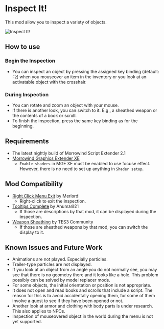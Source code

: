 # Inspect It!
This mod allow you to inspect a variety of objects.

![Inspect It!](InspectIt.gif)

## How to use
### Begin the Inspection
- You can inspect an object by pressing the assigned key binding (default: `F2`) when you mouseover an item in the inventory or you look at an activatable object with the crosshair.

### During Inspection
- You can rotate and zoom an object with your mouse.
- If there is another look, you can switch to it. E.g., a sheathed weapon or the contents of a book or scroll.
- To finish the inspection, press the same key binding as for the beginning.

## Requirements
- The latest nightly build of Morrowind Script Extender 2.1
- [Morrowind Graphics Extender XE](https://www.nexusmods.com/morrowind/mods/41102)
    - `Enable shaders` in MGE XE must be enabled to use focuse effect. However, there is no need to set up anything in `Shader setup`.

## Mod Compatibility
- [Right Click Menu Exit](https://www.nexusmods.com/morrowind/mods/48458) by Merlord
  - Right-click to exit the inspection.
- [Tooltips Complete](https://www.nexusmods.com/morrowind/mods/46842) by Anumaril21
  - If those are descriptions by that mod, it can be displayed during the inspection.
- [Weapon Sheathing](https://www.nexusmods.com/morrowind/mods/46069) by TES3 Community
  - If those are sheathed weapons by that mod, you can switch the display to it.

## Known Issues and Future Work
- Animations are not played. Especially particles.
- Trailer-type particles are not displayed.
- If you look at an object from an angle you do not normally see, you may see that there is no geometry there and it looks like a hole. This problem possibly can be solved by model replacer mods.
- For some objects, the initial orientation or position is not appropriate.
- It does not open and read books and scrolls that include a script. The reason for this is to avoid accidentally opening them, for some of them involve a quest to see if they have been opened or not.
- Another look at armor and clothing with body parts is under research. This also applies to NPCs.
- Inspection of mouseovered object in the world during the menu is not yet supported.
